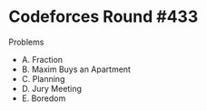 # Codeforces Round \#433

Problems
* A. Fraction
* B. Maxim Buys an Apartment
* C. Planning
* D. Jury Meeting
* E. Boredom
